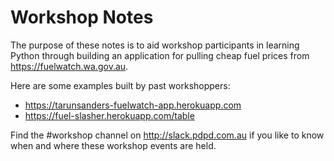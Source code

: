 Workshop Notes
==============

The purpose of these notes is to aid workshop participants in learning Python through building an application for pulling cheap fuel prices from https://fuelwatch.wa.gov.au.

Here are some examples built by past workshoppers:

- https://tarunsanders-fuelwatch-app.herokuapp.com
- https://fuel-slasher.herokuapp.com/table

Find the #workshop channel on http://slack.pdpd.com.au if you like to know when and where these workshop events are held.
